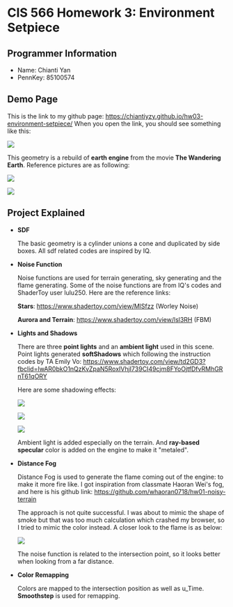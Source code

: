 # CIS 566 Homework 3: Environment Setpiece

## Programmer Information

- Name: Chianti Yan
- PennKey: 85100574

## Demo Page
This is the link to my github page: <https://chiantiyzy.github.io/hw03-environment-setpiece/> When you open the link, you should see something like this:

![](open.png)

This geometry is a rebuild of **earth engine** from the movie **The Wandering Earth**. Reference pictures are as following:

![](ref1.jpeg)

![](ref2.png)



## Project Explained

- **SDF**

  The basic geometry is a cylinder unions a cone and duplicated by side boxes. All sdf related codes are inspired by IQ.

- **Noise Function**

  Noise functions are used for terrain generating, sky generating and the flame generating. Some of the noise functions are from IQ's codes and ShaderToy user lulu250. Here are the reference links:

  **Stars**: https://www.shadertoy.com/view/MlSfzz (Worley Noise)

  **Aurora and Terrain**: https://www.shadertoy.com/view/lsl3RH (FBM)

- **Lights and Shadows**

  There are three **point lights** and an **ambient light** used in this scene. Point lights generated **softShadows** which following the instruction codes by TA Emily Vo: <https://www.shadertoy.com/view/td2GD3?fbclid=IwAR0bkO1nQzKvZpaN5RoxIVhjI739CI49cjm8FYoOjtfDfvRMhGRnT61qORY>

  Here are some shadowing effects:

  ![](shadow1.jpeg)

  ![](shadow2.jpeg)

  ![](shadow3.png)

  Ambient light is added especially on the terrain. And **ray-based specular** color is added on the engine to make it "metaled". 

  

- **Distance Fog**

  Distance Fog is used to generate the flame coming out of the engine: to make it more fire like. I got inspiration from classmate Haoran Wei's fog, and here is his github link: https://github.com/whaoran0718/hw01-noisy-terrain

  The approach is not quite successful. I was about to mimic the shape of smoke but that was too much calculation which crashed my browser, so I tried to mimic the color instead. A closer look to the flame is as below:

  ![](flame.png)

  The noise function is related to the intersection point, so it looks better when looking from a far distance.

- **Color Remapping**

  Colors are mapped to the intersection position as well as u_Time. **Smoothstep** is used for remapping. 

  
